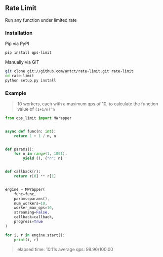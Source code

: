 ## Rate Limit

Run any function under limited rate

### Installation

Pip via PyPI

```bash
pip install qps-limit
```

Manually via GIT

```bash
git clone git://github.com/antct/rate-limit.git rate-limit
cd rate-limit
python setup.py install
```

### Example

> 10 workers, each with a maximum qps of 10, to calculate the function value of `(1+1/n)^n`

```python
from qps_limit import MWrapper


async def func(n: int):
    return 1 + 1 / n, n


def params():
    for n in range(1, 1001):
        yield (), {"n": n}


def callback(r):
    return r[0] ** r[1]


engine = MWrapper(
    func=func,
    params=params(),
    num_workers=10,
    worker_max_qps=10,
    streaming=False,
    callback=callback,
    progress=True
)

for i, r in engine.start():
    print(i, r)
```

> elapsed time: 10.11s average qps: 98.96/100.00
